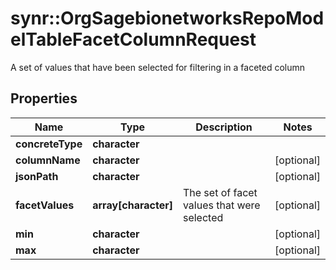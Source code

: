 # synr::OrgSagebionetworksRepoModelTableFacetColumnRequest

A set of values that have been selected for filtering in a faceted column

## Properties
Name | Type | Description | Notes
------------ | ------------- | ------------- | -------------
**concreteType** | **character** |  | 
**columnName** | **character** |  | [optional] 
**jsonPath** | **character** |  | [optional] 
**facetValues** | **array[character]** | The set of facet values that were selected | [optional] 
**min** | **character** |  | [optional] 
**max** | **character** |  | [optional] 


